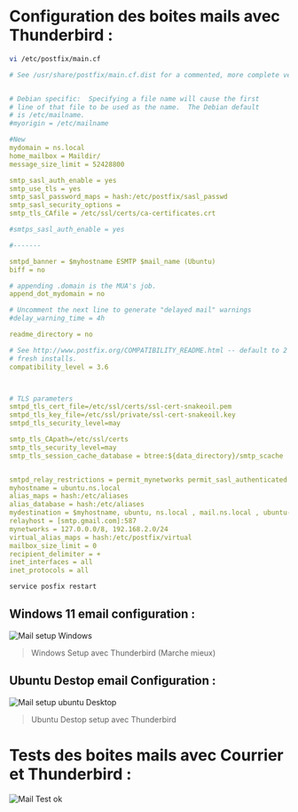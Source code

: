 # Configuration des boites mails avec Thunderbird :


```bash
vi /etc/postfix/main.cf
```
```yml
# See /usr/share/postfix/main.cf.dist for a commented, more complete version


# Debian specific:  Specifying a file name will cause the first
# line of that file to be used as the name.  The Debian default
# is /etc/mailname.
#myorigin = /etc/mailname

#New
mydomain = ns.local
home_mailbox = Maildir/
message_size_limit = 52428800

smtp_sasl_auth_enable = yes
smtp_use_tls = yes
smtp_sasl_password_maps = hash:/etc/postfix/sasl_passwd
smtp_sasl_security_options =
smtp_tls_CAfile = /etc/ssl/certs/ca-certificates.crt

#smtps_sasl_auth_enable = yes

#-------

smtpd_banner = $myhostname ESMTP $mail_name (Ubuntu)
biff = no

# appending .domain is the MUA's job.
append_dot_mydomain = no

# Uncomment the next line to generate "delayed mail" warnings
#delay_warning_time = 4h

readme_directory = no

# See http://www.postfix.org/COMPATIBILITY_README.html -- default to 2 on
# fresh installs.
compatibility_level = 3.6



# TLS parameters
smtpd_tls_cert_file=/etc/ssl/certs/ssl-cert-snakeoil.pem
smtpd_tls_key_file=/etc/ssl/private/ssl-cert-snakeoil.key
smtpd_tls_security_level=may

smtp_tls_CApath=/etc/ssl/certs
smtp_tls_security_level=may
smtp_tls_session_cache_database = btree:${data_directory}/smtp_scache


smtpd_relay_restrictions = permit_mynetworks permit_sasl_authenticated defer_unauth_destination
myhostname = ubuntu.ns.local
alias_maps = hash:/etc/aliases
alias_database = hash:/etc/aliases
mydestination = $myhostname, ubuntu, ns.local , mail.ns.local , ubuntu-server, localhost.localdomain, localhost
relayhost = [smtp.gmail.com]:587
mynetworks = 127.0.0.0/8, 192.168.2.0/24
virtual_alias_maps = hash:/etc/postfix/virtual
mailbox_size_limit = 0
recipient_delimiter = +
inet_interfaces = all
inet_protocols = all

```

```bash
service posfix restart
```

## Windows 11 email configuration :

![Mail setup Windows ](https://github.com/Plangloi/420-AJ5-RO_DE-PLOIEMENT-DES-SERVICES-WEB-Linux/assets/48372629/a54824f7-84a2-4ae0-8407-8762d9801a20)

>Windows Setup avec Thunderbird (Marche mieux)

## Ubuntu Destop email Configuration  :

![Mail setup ubuntu Desktop](https://github.com/Plangloi/420-AJ5-RO_DE-PLOIEMENT-DES-SERVICES-WEB-Linux/assets/48372629/bed562b5-e326-4695-a19a-bd35218eaf20)

>Ubuntu Destop setup avec Thunderbird


# Tests des boites mails avec Courrier et Thunderbird :

![Mail Test ok](https://github.com/Plangloi/420-AJ5-RO_DE-PLOIEMENT-DES-SERVICES-WEB-Linux/assets/48372629/6f4a2cc3-6851-4de2-a107-1b67ab147024)

